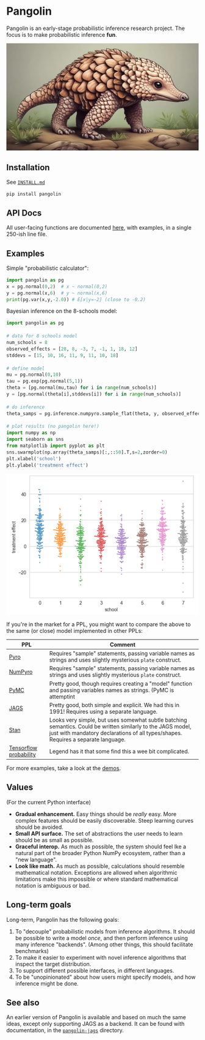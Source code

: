 # Pangolin

Pangolin is an early-stage probabilistic inference research project. The focus is to make probabilistic inference **fun**.

![pangolin](pangolin.jpg)

## Installation

See [`INSTALL.md`](INSTALL.md)

```commandline
pip install pangolin
```

## API Docs

All user-facing functions are documented [here](API.md), with examples, in a single 250-ish line file.

## Examples

Simple "probabilistic calculator":

```python
import pangolin as pg
x = pg.normal(0,2)  # x ~ normal(0,2)
y = pg.normal(x,6)  # y ~ normal(x,6)
print(pg.var(x,y,-2.0)) # E[x|y=-2] (close to -0.2)
```

Bayesian inference on the 8-schools model:

```python
import pangolin as pg

# data for 8 schools model
num_schools = 8
observed_effects = [28, 8, -3, 7, -1, 1, 18, 12]
stddevs = [15, 10, 16, 11, 9, 11, 10, 18]

# define model
mu = pg.normal(0,10)
tau = pg.exp(pg.normal(5,1))
theta = [pg.normal(mu,tau) for i in range(num_schools)]
y = [pg.normal(theta[i],stddevs[i]) for i in range(num_schools)]

# do inference
theta_samps = pg.inference.numpyro.sample_flat(theta, y, observed_effects)

# plot results (no pangolin here!)
import numpy as np
import seaborn as sns
from matplotlib import pyplot as plt
sns.swarmplot(np.array(theta_samps)[:,::50].T,s=2,zorder=0)
plt.xlabel('school')
plt.ylabel('treatment effect')
```

![](8schools_plot.png)

If you're in the market for a PPL, you might want to compare the above to the same (or close) model implemented in other PPLs:


| PPL | Comment                                                                                                                                                                                           |
|---|---------------------------------------------------------------------------------------------------------------------------------------------------------------------------------------------------|
| [Pyro](https://forum.pyro.ai/t/hierarchical-models-and-eight-schools-example/362) | Requires "sample" statements, passing variable names as strings and uses slightly mysterious `plate` construct.                                                                                   |
| [NumPyro](https://github.com/pyro-ppl/numpyro?tab=readme-ov-file#a-simple-example---8-schools) | Requires "sample" statements, passing variable names as strings and uses slightly mysterious `plate` construct.                                                                                   |
| [PyMC](https://github.com/stan-dev/posteriordb/issues/117#issuecomment-567552694) | Pretty good, though requires creating a "model" function and passing variables names as strings. (PyMC is attemptint                                                                              | 
| [JAGS](https://rstudio-pubs-static.s3.amazonaws.com/15236_9bc0cd0966924b139c5162d7d61a2436.html)  | Pretty good, both simple and explicit. We had this in 1991! Requires using a separate language.                                                                                                  |
| [Stan](https://www.maths.usyd.edu.au/u/jormerod/Workshop/Example1/Example1.html#:~:text=school_model3)  | Looks very simple, but uses somewhat subtle batching semantics. Could be written similarly to the JAGS model, just with mandatory declarations of all types/shapes. Requires a separate language. |
| [Tensorflow probability](https://www.tensorflow.org/probability/examples/Eight_Schools) | Legend has it that some find this a wee bit complicated.                                                                                                                                          |

For more examples, take a look at the [demos](demos/).

## Values

(For the current Python interface)

* **Gradual enhancement.** Easy things should be *really* easy. More complex features should be easily discoverable. Steep learning curves should be avoided.
* **Small API surface.** The set of abstractions the user needs to learn should be as small as possible.
* **Graceful interop.** As much as possible, the system should feel lke a natural part of the broader Python NumPy ecosystem, rather than a "new language".
* **Look like math.** As much as possible, calculations should resemble mathematical notation. Exceptions are allowed when algorithmic limitations make this impossible or where standard mathematical notation is ambiguous or bad.

## Long-term goals

Long-term, Pangolin has the following goals:

1. To "decouple" probabilistic models from inference algorithms. It should be possible to write a model *once*, and then perform inference using many inference "backends". (Among other things, this should facilitate benchmarks)
2. To make it easier to experiment with novel inference algorithms that inspect the target distribution. 
3. To support different possible interfaces, in different languages.
4. To be "unopinionated" about how users might specify models, and how inference might be done.


## See also

An earlier version of Pangolin is available and based on much the same ideas, except only supporting JAGS as a backend. It can be found with documentation, in the 
[`pangolin-jags`](pangolin-jags) directory.
